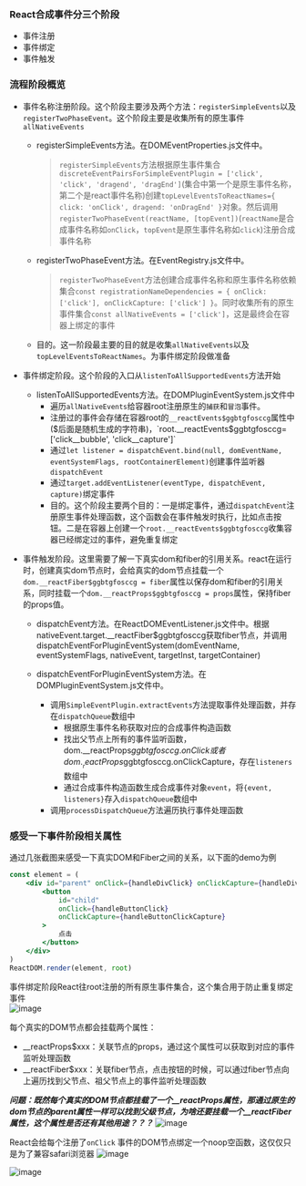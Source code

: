 ### React合成事件分三个阶段
- 事件注册
- 事件绑定
- 事件触发

### 流程阶段概览
- 事件名称注册阶段。这个阶段主要涉及两个方法：`registerSimpleEvents`以及`registerTwoPhaseEvent`。这个阶段主要是收集所有的原生事件`allNativeEvents`
    + registerSimpleEvents方法。在DOMEventProperties.js文件中。       
        >`registerSimpleEvents`方法根据原生事件集合`discreteEventPairsForSimpleEventPlugin = ['click', 'click', 'dragend', 'dragEnd']`(集合中第一个是原生事件名称，第二个是react事件名称)创建`topLevelEventsToReactNames={ click: 'onClick', dragend: 'onDragEnd' }`对象。然后调用`registerTwoPhaseEvent(reactName, [topEvent])`(`reactName`是合成事件名称如`onClick`，`topEvent`是原生事件名称如`click`)注册合成事件名称

    + registerTwoPhaseEvent方法。在EventRegistry.js文件中。          
        >`registerTwoPhaseEvent`方法创建合成事件名称和原生事件名称依赖集合`const registrationNameDependencies = { onClick: ['click'], onClickCapture: ['click'] }`。同时收集所有的原生事件集合`const allNativeEvents = ['click']`，这是最终会在容器上绑定的事件

    + 目的。这一阶段最主要的目的就是收集`allNativeEvents`以及`topLevelEventsToReactNames`。为事件绑定阶段做准备

- 事件绑定阶段。这个阶段的入口从`listenToAllSupportedEvents`方法开始
    + listenToAllSupportedEvents方法。在DOMPluginEventSystem.js文件中
        + 遍历`allNativeEvents`给容器root注册原生的`捕获`和`冒泡`事件。
        + 注册过的事件会存储在容器root的`__reactEvents$ggbtgfosccg`属性中($后面是随机生成的字符串)，`root.__reactEvents$ggbtgfosccg=['click__bubble', 'click__capture']`
        + 通过`let listener = dispatchEvent.bind(null, domEventName, eventSystemFlags, rootContainerElement)`创建事件监听器`dispatchEvent`
        + 通过`target.addEventListener(eventType, dispatchEvent, capture)`绑定事件
        + 目的。这个阶段主要两个目的：一是绑定事件，通过`dispatchEvent`注册原生事件处理函数，这个函数会在事件触发时执行，比如点击按钮。二是在容器上创建一个`root.__reactEvents$ggbtgfosccg`收集容器已经绑定过的事件，避免重复绑定

- 事件触发阶段。这里需要了解一下真实dom和fiber的引用关系。react在运行时，创建真实dom节点时，会给真实的dom节点挂载一个`dom.__reactFiber$ggbtgfosccg = fiber`属性以保存dom和fiber的引用关系，同时挂载一个`dom.__reactProps$ggbtgfosccg = props`属性，保持fiber的props值。
    + dispatchEvent方法。在ReactDOMEventListener.js文件中。根据nativeEvent.target.__reactFiber$ggbtgfosccg获取fiber节点，并调用dispatchEventForPluginEventSystem(domEventName, eventSystemFlags, nativeEvent, targetInst, targetContainer)

    + dispatchEventForPluginEventSystem方法。在DOMPluginEventSystem.js文件中。
        + 调用`SimpleEventPlugin.extractEvents`方法提取事件处理函数，并存在`dispatchQueue`数组中
            + 根据原生事件名称获取对应的合成事件构造函数
            + 找出父节点上所有的事件监听函数，dom.__reactProps$ggbtgfosccg.onClick或者dom.__reactProps$ggbtgfosccg.onClickCapture，存在`listeners`数组中
            + 通过合成事件构造函数生成合成事件对象`event`，将`{event, listeners}`存入`dispatchQueue`数组中
        + 调用`processDispatchQueue`方法遍历执行事件处理函数
        

### 感受一下事件阶段相关属性
通过几张截图来感受一下真实DOM和Fiber之间的关系，以下面的demo为例
```jsx
const element = (
    <div id="parent" onClick={handleDivClick} onClickCapture={handleDivClickCapture}>
        <button 
            id="child" 
            onClick={handleButtonClick} 
            onClickCapture={handleButtonClickCapture}
        >
            点击
        </button>
    </div>
)
ReactDOM.render(element, root)
```
事件绑定阶段React往root注册的所有原生事件集合，这个集合用于防止重复绑定事件         
 ![image](https://github.com/lizuncong/mini-react/blob/master/imgs/event-01.jpg)
     
每个真实的DOM节点都会挂载两个属性：
- __reactProps$xxx：关联节点的props，通过这个属性可以获取到对应的事件监听处理函数
- __reactFiber$xxx：关联fiber节点，点击按钮的时候，可以通过fiber节点向上遍历找到父节点、祖父节点上的事件监听处理函数

***问题：既然每个真实的DOM节点都挂载了一个__reactProps属性，那通过原生的dom节点的parent属性一样可以找到父级节点，为啥还要挂载一个__reactFiber属性，这个属性是否还有其他用途？？？***
 ![image](https://github.com/lizuncong/mini-react/blob/master/imgs/event-02.jpg)

React会给每个注册了`onClick` 事件的DOM节点绑定一个noop空函数，这仅仅只是为了兼容safari浏览器
 ![image](https://github.com/lizuncong/mini-react/blob/master/imgs/event-03.jpg)

 ![image](https://github.com/lizuncong/mini-react/blob/master/imgs/event-04.jpg)

